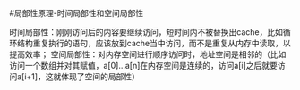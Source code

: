 #局部性原理-时间局部性和空间局部性

时间局部性：刚刚访问后的内容要继续访问，短时间内不被替换出cache，比如循环结构重复执行的语句，应该放到cache当中访问，而不是重复从内存中读取，以提高效率；
空间局部性：对内存空间进行顺序访问时，地址空间是相邻的（比如访问一个数组并对其赋值，a[0]...a[n]在内存空间是连续的，访问a[i]之后就要访问a[i+1]，这就体现了空间的局部性）